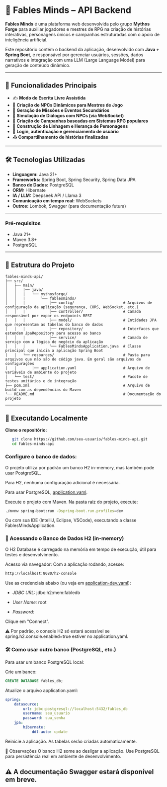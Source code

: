 # 🧠 Fables Minds – API Backend

**Fables Minds** é uma plataforma web desenvolvida pelo grupo **Mythos Forge** para auxiliar jogadores e mestres de RPG na criação de histórias interativas, personagens únicos e campanhas estruturadas com o apoio de inteligência artificial.

Este repositório contém o backend da aplicação, desenvolvido com **Java + Spring Boot**, e responsável por gerenciar usuários, sessões, dados narrativos e integração com uma LLM (Large Language Model) para geração de conteúdo dinâmico.

---

## 🚀 Funcionalidades Principais

- ✍️ **Modo de Escrita Livre Assistida**
- 🧙 **Criação de NPCs Dinâmicos para Mestres de Jogo**
- 📜 **Geração de Missões e Eventos Secundários**
- 💬 **Simulação de Diálogos com NPCs (via WebSocket)**
- 🎲 **Criação de Campanhas baseadas em Sistemas RPG populares**
- 🧬 **Construção de Linhagem e Herança de Personagens**
- 🔐 **Login, autenticação e gerenciamento de usuário**
- 📤 **Compartilhamento de histórias finalizadas**

---

## 🛠️ Tecnologias Utilizadas

- **Linguagem:** Java 21+
- **Frameworks:** Spring Boot, Spring Security, Spring Data JPA
- **Banco de Dados:** PostgreSQL
- **ORM:** Hibernate
- **IA / LLM:** Deepseek API / Llama 3
- **Comunicação em tempo real:** WebSockets
- **Outros:** Lombok, Swagger (para documentação futura)

---

### Pré-requisitos

- Java 21+
- Maven 3.8+
- PostgreSQL

---

## 📁 Estrutura do Projeto
```
fables-minds-api/
├── src/
│   ├── main/
│   │   |── java/
│   │   |   └── mythosforge/
│   │   |       └── fablesminds/
│   │   |           ├── config/                      # Arquivos de configuração da aplicação (segurança, CORS, WebSocket, etc.)
│   │   |           ├── controller/                  # Camada responsável por expor os endpoints REST
│   │   |           ├── model/                       # Entidades JPA que representam as tabelas do banco de dados
│   │   |           ├── repository/                  # Interfaces que estendem JpaRepository para acesso ao banco
│   │   |           ├── service/                     # Camada de serviço com a lógica de negócio da aplicação
│   │   |           └── FablesMindsApplication.java  # Classe principal que inicia a aplicação Spring Boot
|   |   └── resources/                               # Pasta para arquivos que não são de código java. Em geral são arquivos de configurações
|   |       |── application.yaml                     # Arquivo de variáveis de ambiente do projeto 
│   └── test/                                        # Pacote de testes unitários e de integração
├── pom.xml                                          # Arquivo de build com as dependências do Maven
└── README.md                                        # Documentação do projeto
```
---

## 🧪 Executando Localmente

**Clone o repositório:**
```bash
   git clone https://github.com/seu-usuario/fables-minds-api.git
   cd fables-minds-api
```
### Configure o banco de dados:

O projeto utiliza por padrão um banco H2 in-memory, mas também pode usar PostgreSQL.

Para H2, nenhuma configuração adicional é necessária.

Para usar PostgreSQL, [application.yaml](src\main\resources\application.yaml).

Execute o projeto com Maven. Na pasta raiz do projeto, execute:

```bash
./mvnw spring-boot:run -Dspring-boot.run.profiles=dev
```
Ou com sua IDE (IntelliJ, Eclipse, VSCode), executando a classe FablesMindsApplication.

### 🧩 Acessando o Banco de Dados H2 (in-memory)
O H2 Database é carregado na memória em tempo de execução, útil para testes e desenvolvimento.

Acesso via navegador:
Com a aplicação rodando, acesse:

```bash
http://localhost:8080/h2-console
```
Use as credenciais abaixo (ou veja em [application-dev.yaml](src\main\resources\application-dev.yaml)):

- *JDBC URL:* jdbc:h2:mem:fabledb

- *User Name:* root

- *Password:*

Clique em "Connect".

⚠️ Por padrão, o console H2 só estará acessível se spring.h2.console.enabled=true estiver no application.yaml.

### 🛠️ Como usar outro banco (PostgreSQL, etc.)
Para usar um banco PostgreSQL local:

Crie um banco:

```sql
CREATE DATABASE fables_db;
```
Atualize o arquivo application.yaml:
```yaml
spring:
    datasource:
        url: jdbc:postgresql://localhost:5432/fables_db
        username: seu_usuario
        password: sua_senha
    jpa:
        hibernate:
            ddl-auto: update
```
Reinicie a aplicação. As tabelas serão criadas automaticamente.

📌 Observações
O banco H2 some ao desligar a aplicação. Use PostgreSQL para persistência real em ambiente de desenvolvimento.

## ⚠️ A documentação Swagger estará disponível em breve.